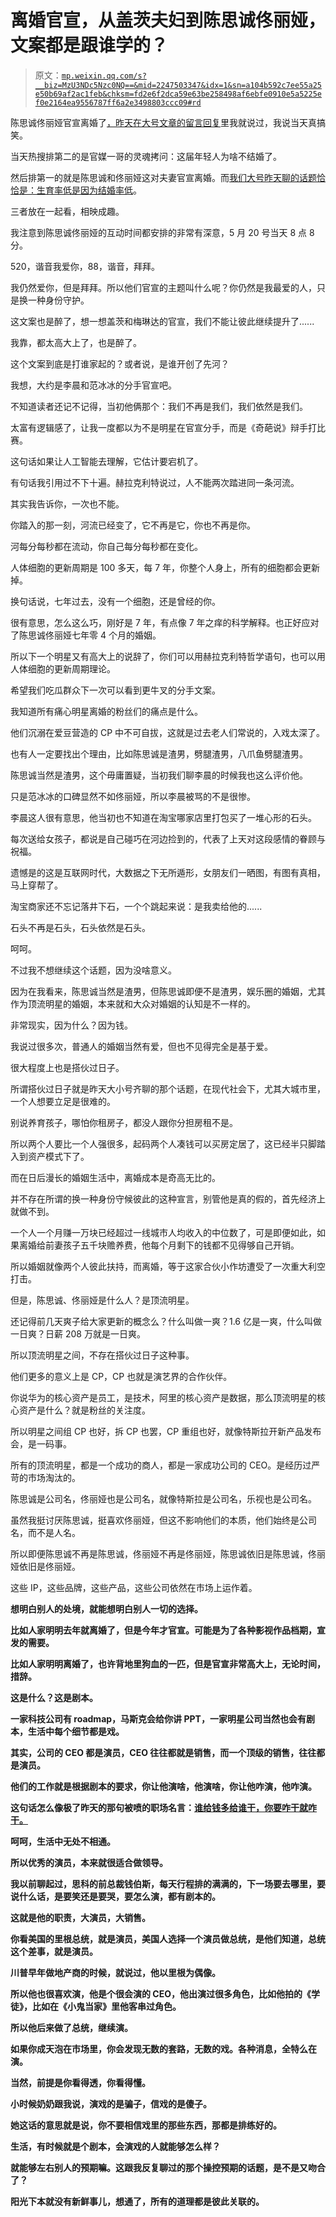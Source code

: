 # 离婚官宣，从盖茨夫妇到陈思诚佟丽娅，文案都是跟谁学的？

> 原文：[`mp.weixin.qq.com/s?__biz=MzU3NDc5Nzc0NQ==&mid=2247503347&idx=1&sn=a104b592c7ee55a25e50b69af2ac1feb&chksm=fd2e6f2dca59e63be258498af6ebfe0910e5a5225ef0e2164ea9556787ff6a2e3498803ccc09#rd`](http://mp.weixin.qq.com/s?__biz=MzU3NDc5Nzc0NQ==&mid=2247503347&idx=1&sn=a104b592c7ee55a25e50b69af2ac1feb&chksm=fd2e6f2dca59e63be258498af6ebfe0910e5a5225ef0e2164ea9556787ff6a2e3498803ccc09#rd)

陈思诚佟丽娅官宣离婚了[，昨天在大号文章的留言回复](https://mp.weixin.qq.com/s?__biz=MzU0MjYwNDU2Mw==&mid=2247498904&idx=1&sn=645bf4034e4d150eee4f38d9ed9c65ca&chksm=fb1a90e4cc6d19f28f3b3ad63e0d5a2c763aff7c45d6c4a6d4d89b4917c3c0d9d92e93c8be10&token=699748830&lang=zh_CN&scene=21#wechat_redirect)里我就说过，我说当天真搞笑。

当天热搜排第二的是官媒一哥的灵魂拷问：这届年轻人为啥不结婚了。 

然后排第一的就是陈思诚和佟丽娅这对夫妻官宣离婚。而[我们大号昨天聊的话题恰恰是：生育率低是因为结婚率低](https://mp.weixin.qq.com/s?__biz=MzU0MjYwNDU2Mw==&mid=2247498904&idx=1&sn=645bf4034e4d150eee4f38d9ed9c65ca&chksm=fb1a90e4cc6d19f28f3b3ad63e0d5a2c763aff7c45d6c4a6d4d89b4917c3c0d9d92e93c8be10&token=699748830&lang=zh_CN&scene=21#wechat_redirect)。

三者放在一起看，相映成趣。 

我注意到陈思诚佟丽娅的互动时间都安排的非常有深意，5 月 20 号当天 8 点 8 分。 

520，谐音我爱你，88，谐音，拜拜。

我仍然爱你，但是拜拜。所以他们官宣的主题叫什么呢？你仍然是我最爱的人，只是换一种身份守护。 

这文案也是醉了，想一想盖茨和梅琳达的官宣，我们不能让彼此继续提升了......

我靠，都太高大上了，也是醉了。

这个文案到底是打谁家起的？或者说，是谁开创了先河？ 

我想，大约是李晨和范冰冰的分手官宣吧。

不知道读者还记不记得，当初他俩那个：我们不再是我们，我们依然是我们。 

太富有逻辑感了，让我一度都以为不是明星在官宣分手，而是《奇葩说》辩手打比赛。 

这句话如果让人工智能去理解，它估计要宕机了。

有句话我引用过不下十遍。赫拉克利特说过，人不能两次踏进同一条河流。

其实我告诉你，一次也不能。

你踏入的那一刻，河流已经变了，它不再是它，你也不再是你。 

河每分每秒都在流动，你自己每分每秒都在变化。

人体细胞的更新周期是 100 多天，每 7 年，你整个人身上，所有的细胞都会更新掉。

换句话说，七年过去，没有一个细胞，还是曾经的你。

很有意思，怎么这么巧，刚好是 7 年，有点像 7 年之痒的科学解释。也正好应对了陈思诚佟丽娅七年零 4 个月的婚姻。 

所以下一个明星又有高大上的说辞了，你们可以用赫拉克利特哲学语句，也可以用人体细胞的更新周期理论。

希望我们吃瓜群众下一次可以看到更牛叉的分手文案。

我知道所有痛心明星离婚的粉丝们的痛点是什么。

他们沉溺在爱豆营造的 CP 中不可自拔，这就是过去老人们常说的，入戏太深了。

也有人一定要找出个理由，比如陈思诚是渣男，劈腿渣男，八爪鱼劈腿渣男。 

陈思诚当然是渣男，这个毋庸置疑，当初我们聊李晨的时候我也这么评价他。

只是范冰冰的口碑显然不如佟丽娅，所以李晨被骂的不是很惨。 

李晨这人很有意思，他当初也不知道在淘宝哪家店里打包买了一堆心形的石头。 

每次送给女孩子，都说是自己碰巧在河边捡到的，代表了上天对这段感情的眷顾与祝福。

遗憾是的这是互联网时代，大数据之下无所遁形，女朋友们一晒图，有图有真相，马上穿帮了。

淘宝商家还不忘记落井下石，一个个跳起来说：是我卖给他的......

石头不再是石头，石头依然是石头。

呵呵。

不过我不想继续这个话题，因为没啥意义。

因为在我看来，陈思诚当然是渣男，但陈思诚即便不是渣男，娱乐圈的婚姻，尤其作为顶流明星的婚姻，本来就和大众对婚姻的认知是不一样的。 

非常现实，因为什么？因为钱。

我说过很多次，普通人的婚姻当然有爱，但也不见得完全是基于爱。 

很大程度上也是搭伙过日子。

所谓搭伙过日子就是昨天大小号齐聊的那个话题，在现代社会下，尤其大城市里，一个人想要立足是很难的。

别说养育孩子，哪怕你租房子，都没人跟你分担房租不是。

所以两个人要比一个人强很多，起码两个人凑钱可以买房定居了，这已经半只脚踏入到资产模式下了。

而在日后漫长的婚姻生活中，离婚成本是奇高无比的。 

并不存在所谓的换一种身份守候彼此的这种宣言，别管他是真的假的，首先经济上就做不到。 

一个人一个月赚一万块已经超过一线城市人均收入的中位数了，可是即便如此，如果离婚给前妻孩子五千块赡养费，他每个月剩下的钱都不见得够自己开销。 

所以婚姻就像两个人彼此扶持，而离婚，等于这家合伙小作坊遭受了一次重大利空打击。

但是，陈思诚、佟丽娅是什么人？是顶流明星。 

还记得前几天爽子给大家更新的概念么？什么叫做一爽？1.6 亿是一爽，什么叫做一日爽？日薪 208 万就是一日爽。

所以顶流明星之间，不存在搭伙过日子这种事。 

他们更多的意义上是 CP，CP 也就是演艺界的合作伙伴。

你说华为的核心资产是员工，是技术，阿里的核心资产是数据，那么顶流明星的核心资产是什么？就是粉丝的关注度。 

所以明星之间组 CP 也好，拆 CP 也罢，CP 重组也好，就像特斯拉开新产品发布会，是一码事。 

所有的顶流明星，都是一个成功的商人，都是一家成功公司的 CEO。是经历过严苛的市场淘汰的。 

陈思诚是公司名，佟丽娅也是公司名，就像特斯拉是公司名，乐视也是公司名。 

虽然我挺讨厌陈思诚，挺喜欢佟丽娅，但这不影响他们的本质，他们始终是公司名，而不是人名。 

所以即便陈思诚不再是陈思诚，佟丽娅不再是佟丽娅，陈思诚依旧是陈思诚，佟丽娅依旧是佟丽娅。

这些 IP，这些品牌，这些产品，这些公司依然在市场上运作着。

**想明白别人的处境，就能想明白别人一切的选择。**

**比如人家明明去年就离婚了，但是今年才官宣。可能是为了各种影视作品档期，宣发的需要。** 

**比如人家明明离婚了，也许背地里狗血的一匹，但是官宣非常高大上，无论时间，措辞。** 

**这是什么？这是剧本。**

**一家科技公司有 roadmap，马斯克会给你讲 PPT，一家明星公司当然也会有剧本，生活中每个细节都是戏。** 

**其实，公司的 CEO 都是演员，CEO 往往都就是销售，而一个顶级的销售，往往都是演员。** 

**他们的工作就是根据剧本的要求，你让他演啥，他演啥，你让他咋演，他咋演。**

**这句话怎么像极了昨天的那句被喷的职场名言：[谁给钱多给谁干，你要咋干就咋干。](http://mp.weixin.qq.com/s?__biz=MzU3NDc5Nzc0NQ==&mid=2247503327&idx=1&sn=04c0967ed1d1f2239987d34023f0e0a3&chksm=fd2e6f01ca59e6171412f0b2cb69db7ad63e55b4d667b8c07c062fad134f162c056c0f2d1ced&scene=21#wechat_redirect)**

**呵呵，生活中无处不相通。**

**所以优秀的演员，本来就很适合做领导。**

**我以前聊起过，思科的前总裁钱伯斯，每天行程排的满满的，下一场要去哪里，要说什么话，是要笑还是要哭，要怎么演，都有剧本的。** 

**这就是他的职责，大演员，大销售。**

**你看美国的里根总统，就是演员，美国人选择一个演员做总统，是他们知道，总统这个差事，就是演员。**

**川普早年做地产商的时候，就说过，他以里根为偶像。** 

**所以他也很喜欢演，他是个很会演的 CEO，他出演过很多角色，比如他拍的《学徒》，比如在《小鬼当家》里他客串过角色。**

**所以他后来做了总统，继续演。**

**如果你成天泡在市场里，你会发现无数的套路，无数的戏。各种消息，全特么在演。**

**当然，前提是你看得透，你看得懂。** 

**小时候奶奶跟我说，演戏的是骗子，信戏的是傻子。** 

**她这话的意思就是说，你不要相信戏里的那些东西，那都是排练好的。**

**生活，有时候就是个剧本，会演戏的人就能够怎么样？**

**就能够左右别人的预期嘛。这跟我反复聊过的那个操控预期的话题，是不是又吻合了？**

**阳光下本就没有新鲜事儿，想通了，所有的道理都是彼此关联的。**